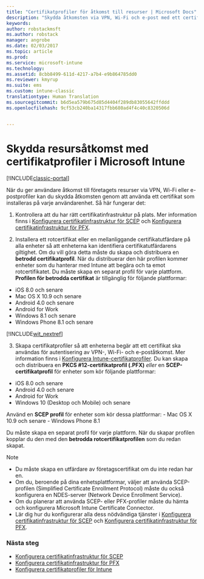 ```yaml
---
title: "Certifikatprofiler för åtkomst till resurser | Microsoft Docs"
description: "Skydda åtkomsten via VPN, Wi-Fi och e-post med ett certifikat som installeras på varje användarenhet."
keywords: 
author: robstackmsft
ms.author: robstack
manager: angrobe
ms.date: 02/03/2017
ms.topic: article
ms.prod: 
ms.service: microsoft-intune
ms.technology: 
ms.assetid: 8cbb8499-611d-4217-a7b4-e9b864785dd0
ms.reviewer: kmyrup
ms.suite: ems
ms.custom: intune-classic
translationtype: Human Translation
ms.sourcegitcommit: b6d5ea579b675d85d4404f289db83055642ffddd
ms.openlocfilehash: 9cf53cb240ba14317fbb680ad4f4c40c8320506d


---
```


# <a name="secure-resource-access-with-certificate-profiles-in-microsoft-intune"></a>Skydda resursåtkomst med certifikatprofiler i Microsoft Intune

[!INCLUDE[classic-portal](../includes/classic-portal.md)]

När du ger användare åtkomst till företagets resurser via VPN, Wi-Fi eller e-postprofiler kan du skydda åtkomsten genom att använda ett certifikat som installeras på varje användarenhet. Så här fungerar det:

1. Kontrollera att du har rätt certifikatinfrastruktur på plats. Mer information finns i [Konfigurera certifikatinfrastruktur för SCEP](configure-certificate-infrastructure-for-scep.md) och [Konfigurera certifikatinfrastruktur för PFX](configure-certificate-infrastructure-for-pfx.md).

2. Installera ett rotcertifikat eller en mellanliggande certifikatutfärdare på alla enheter så att enheterna kan identifiera certifikatutfärdarens giltighet. Om du vill göra detta måste du skapa och distribuera en **betrodd certifikatprofil**. När du distribuerar den här profilen kommer enheter som du hanterar med Intune att begära och ta emot rotcertifikatet. Du måste skapa en separat profil för varje plattform. **Profilen för betrodda certifikat** är tillgänglig för följande plattformar:
 -  iOS 8.0 och senare
 -  Mac OS X 10.9 och senare
 -  Android 4.0 och senare
 -  Android for Work
 -  Windows 8.1 och senare
 -  Windows Phone 8.1 och senare

[!INCLUDE[wit_nextref](../includes/afw_rollout_disclaimer.md)]

3. Skapa certifikatprofiler så att enheterna begär att ett certifikat ska användas för autentisering av VPN-, Wi-Fi- och e-poståtkomst. Mer information finns i [Konfigurera Intune-certifikatprofiler](configure-intune-certificate-profiles.md). Du kan skapa och distribuera en **PKCS #12-certifikatprofil (.PFX)** *eller* en **SCEP-certifikatprofil** för enheter som kör följande plattformar:

  -  iOS 8.0 och senare
  -  Android 4.0 och senare
  -  Android for Work
  -  Windows 10 (Desktop och Mobile) och senare

  Använd en **SCEP profil** för enheter som kör dessa plattformar:
    -   Mac OS X 10.9 och senare
    -   Windows Phone 8.1

Du måste skapa en separat profil för varje plattform. När du skapar profilen kopplar du den med den **betrodda rotcertifikatprofilen** som du redan skapat.

> [!NOTE]           
> - Du måste skapa en utfärdare av företagscertifikat om du inte redan har en.
>- Om du, beroende på dina enhetsplattformar, väljer att använda SCEP-profilen (Simplified Certificate Enrollment Protocol) måste du också konfigurera en NDES-server (Network Device Enrollment Service).
>-  Om du planerar att använda SCEP- eller PFX-profiler måste du hämta och konfigurera Microsoft Intune Certificate Connector.
>-  Lär dig hur du konfigurerar alla dess nödvändiga tjänster i [Konfigurera certifikatinfrastruktur för SCEP](configure-certificate-infrastructure-for-scep.md) och [Konfigurera certifikatinfrastruktur för PFX](configure-certificate-infrastructure-for-pfx.md).

### <a name="next-steps"></a>Nästa steg
- [Konfigurera certifikatinfrastruktur för SCEP](configure-certificate-infrastructure-for-scep.md)
- [Konfigurera certifikatinfrastruktur för PFX](configure-certificate-infrastructure-for-pfx.md)
- [Konfigurera certifikatprofiler för Intune](configure-intune-certificate-profiles.md)



<!--HONumber=Dec16_HO2-->


